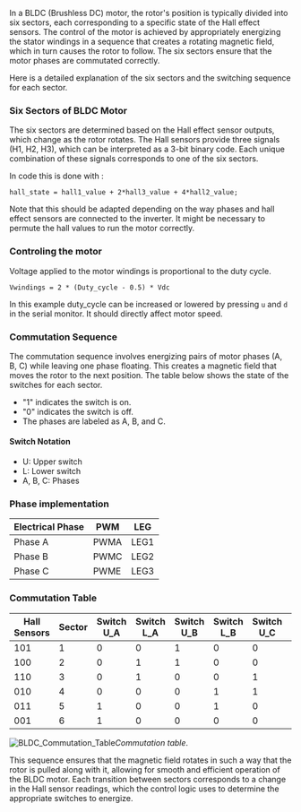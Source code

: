 In a BLDC (Brushless DC) motor, the rotor's position is typically divided into six sectors, each corresponding to a specific state of the Hall effect sensors. The control of the motor is achieved by appropriately energizing the stator windings in a sequence that creates a rotating magnetic field, which in turn causes the rotor to follow. The six sectors ensure that the motor phases are commutated correctly.

Here is a detailed explanation of the six sectors and the switching sequence for each sector. 

### Six Sectors of BLDC Motor

The six sectors are determined based on the Hall effect sensor outputs, which change as the rotor rotates. The Hall sensors provide three signals (H1, H2, H3), which can be interpreted as a 3-bit binary code. Each unique combination of these signals corresponds to one of the six sectors.

In code this is done with :  

``` hall_state = hall1_value + 2*hall3_value + 4*hall2_value; ```  

Note that this should be adapted depending on the way phases and hall effect sensors are connected to the inverter. It might be necessary to permute the hall
values to run the motor correctly.  

### Controling the motor

Voltage applied to the motor windings is proportional to the duty cycle.  
 
```Vwindings = 2 * (Duty_cycle - 0.5) * Vdc```

In this example duty_cycle can be increased or lowered by pressing `u` and `d` in the serial monitor. 
It should directly affect motor speed.

### Commutation Sequence

The commutation sequence involves energizing pairs of motor phases (A, B, C) while leaving one phase floating. This creates a magnetic field that moves the rotor to the next position. The table below shows the state of the switches for each sector. 

- "1" indicates the switch is on.
- "0" indicates the switch is off.
- The phases are labeled as A, B, and C.

#### Switch Notation
- U: Upper switch
- L: Lower switch
- A, B, C: Phases

### Phase implementation 

| Electrical Phase | PWM       | LEG       |
|------------------|-----------|-----------|
| Phase A          | PWMA      | LEG1       |
| Phase B          | PWMC      | LEG2       |
| Phase C          | PWME      | LEG3       |

### Commutation Table

| Hall Sensors | Sector | Switch U_A | Switch L_A | Switch U_B | Switch L_B | Switch U_C | Switch L_C |
|--------------|--------|------------|------------|------------|------------|------------|------------|
| 101          | 1      | 0          | 0          | 1          | 0          | 0          | 1          |
| 100          | 2      | 0          | 1          | 1          | 0          | 0          | 0          |
| 110          | 3      | 0          | 1          | 0          | 0          | 1          | 0          |
| 010          | 4      | 0          | 0          | 0          | 1          | 1          | 0          |
| 011          | 5      | 1          | 0          | 0          | 1          | 0          | 0          |
| 001          | 6      | 1          | 0          | 0          | 0          | 0          | 1          |

![BLDC_Commutation_Table](Image/sectors_bldc.svg)*Commutation table*.

This sequence ensures that the magnetic field rotates in such a way that the rotor is pulled along with it, allowing for smooth and efficient operation of the BLDC motor. Each transition between sectors corresponds to a change in the Hall sensor readings, which the control logic uses to determine the appropriate switches to energize.
